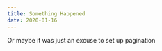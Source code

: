 ```yaml
---
title: Something Happened
date: 2020-01-16
---
```


Or maybe it was just an excuse to set up pagination
